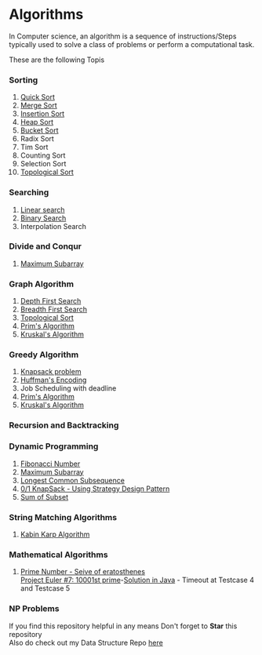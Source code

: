 # Algorithms
In Computer science, an algorithm is a sequence of instructions/Steps  typically used  to solve a class of problems or perform a computational task.

These are the following Topis

### Sorting ###
1. [Quick Sort](https://github.com/shrinathjoshi/Algorithms/blob/master/Sorting/Algorithms/Sorting/QuickSort.java)
2. [Merge Sort](https://github.com/shrinathjoshi/Algorithms/blob/master/Sorting/Algorithms/Sorting/MergeSort.java)
3. [Insertion Sort](https://github.com/shrinathjoshi/Algorithms/blob/master/Sorting/Algorithms/Sorting/InsertionSort.java)
4. [Heap Sort](https://github.com/shrinathjoshi/Algorithms/blob/master/Sorting/Algorithms/Sorting/HeapSort.java)
5. [Bucket Sort](https://github.com/shrinathjoshi/Algorithms/blob/master/Sorting/Algorithms/Sorting/BucketSort.java)
6. Radix Sort
7. Tim Sort
8. Counting Sort
9. Selection Sort
10. [Topological Sort](https://github.com/shrinathjoshi/Algorithms/blob/master/Graphs/TopologicalSorting.java)


### Searching ###
1. [Linear search](https://github.com/shrinathjoshi/Algorithms/blob/master/Searching/Algorithm/Searching/LinearSearch.java)
2. [Binary Search](https://github.com/shrinathjoshi/Algorithms/blob/master/Searching/Algorithm/Searching/BinarySearch.java)
3. Interpolation Search
### Divide and Conqur ###
1. [Maximum Subarray](https://github.com/shrinathjoshi/Algorithms/blob/master/Dynamic%20Programming/MaxSubarray.java)

### Graph Algorithm ###
1. [Depth First Search](https://github.com/shrinathjoshi/Algorithms/blob/master/Graphs/DepthFirstSearch.java)
2. [Breadth First Search](https://github.com/shrinathjoshi/Algorithms/blob/master/Graphs/BreadthFirstSearch.java)
3. [Topological Sort](https://github.com/shrinathjoshi/Algorithms/blob/master/Graphs/TopologicalSorting.java)
4. [Prim's Algorithm](https://github.com/shrinathjoshi/Algorithms/blob/master/Graphs/Prims.java)
5. [Kruskal's Algorithm](https://github.com/shrinathjoshi/Algorithms/blob/master/Graphs/Kruskal.java)

### Greedy Algorithm ###
1. [Knapsack problem](https://github.com/shrinathjoshi/Algorithms/blob/master/Greedy/GreedyKnapsack.java)
2. [Huffman's Encoding](https://github.com/shrinathjoshi/Algorithms/blob/master/Greedy/HuffmanCoding.java)
3. Job Scheduling with deadline
4. [Prim's Algorithm](https://github.com/shrinathjoshi/Algorithms/blob/master/Graphs/Prims.java)
5. [Kruskal's Algorithm](https://github.com/shrinathjoshi/Algorithms/blob/master/Graphs/Kruskal.java)

### Recursion and Backtracking ###
### Dynamic Programming ###
1. [Fibonacci Number](https://github.com/shrinathjoshi/Algorithms/blob/master/Dynamic%20Programming/Fibonacci.java)
2. [Maximum Subarray](https://github.com/shrinathjoshi/Algorithms/blob/master/Dynamic%20Programming/MaxSubarray.java)
3. [Longest Common Subsequence](https://github.com/shrinathjoshi/Algorithms/blob/master/Dynamic%20Programming/LongestCommonSubsequence.java)
4. [0/1 KnapSack - Using Strategy Design Pattern](https://github.com/shrinathjoshi/Algorithms/tree/master/Dynamic%20Programming/com/interview/dynamicProgramming/Knapsack)
5. [Sum of Subset ](https://github.com/shrinathjoshi/Algorithms/blob/master/Dynamic%20Programming/SubsetSum.java)


### String Matching Algorithms ###
1. [Kabin Karp Algorithm]()

### Mathematical Algorithms ###
1. [Prime Number - Seive of eratosthenes](https://github.com/shrinathjoshi/Algorithms/blob/master/Mathematics/PrimeNumber.java)
<br>[Project Euler #7: 10001st prime](https://www.hackerrank.com/contests/projecteuler/challenges/euler007/problem)-[Solution in Java](https://github.com/shrinathjoshi/Algorithms/blob/master/Mathematics/PrimeNumber10001.java) - Timeout at Testcase 4 and Testcase 5

### NP Problems ###


If you find this repository helpful in any means Don't forget to <b>Star</b> this repository<br>
Also do check out my  Data Structure Repo [here](https://github.com/shrinathjoshi/Data-Structure)

